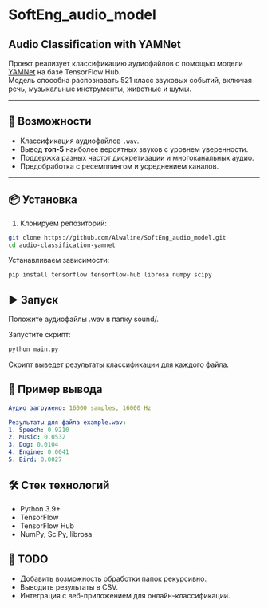 # SoftEng_audio_model
## Audio Classification with YAMNet

Проект реализует классификацию аудиофайлов с помощью модели [YAMNet](https://tfhub.dev/google/yamnet/1) на базе TensorFlow Hub.  
Модель способна распознавать 521 класс звуковых событий, включая речь, музыкальные инструменты, животные и шумы.

---

## 🚀 Возможности
- Классификация аудиофайлов `.wav`.
- Вывод **топ-5** наиболее вероятных звуков с уровнем уверенности.
- Поддержка разных частот дискретизации и многоканальных аудио.
- Предобработка с ресемплингом и усреднением каналов.

---

## 📦 Установка

1. Клонируем репозиторий:
```bash
git clone https://github.com/Alwaline/SoftEng_audio_model.git
cd audio-classification-yamnet
```

Устанавливаем зависимости:

```bash
pip install tensorflow tensorflow-hub librosa numpy scipy
```

## ▶️ Запуск
Положите аудиофайлы .wav в папку sound/.

Запустите скрипт:

```bash
python main.py
```

Скрипт выведет результаты классификации для каждого файла.

## 📑 Пример вывода
```yaml
Аудио загружено: 16000 samples, 16000 Hz

Результаты для файла example.wav:
1. Speech: 0.9210
2. Music: 0.0532
3. Dog: 0.0104
4. Engine: 0.0041
5. Bird: 0.0027
```

## 🛠 Стек технологий
- Python 3.9+
- TensorFlow
- TensorFlow Hub
- NumPy, SciPy, librosa

## 📌 TODO
- Добавить возможность обработки папок рекурсивно.
- Выводить результаты в CSV.
- Интеграция с веб-приложением для онлайн-классификации.
